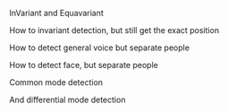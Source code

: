 InVariant and Equavariant



How to invariant detection, but still get the exact position



How to detect general voice but separate people



How to detect face, but separate people



Common mode detection

And differential mode detection 